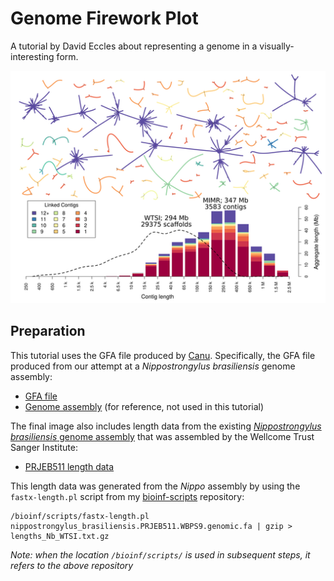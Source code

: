 # Genome Firework Plot

A tutorial by David Eccles about representing a genome in a visually-interesting form.

<img src="pics/genome_firework_Nb_small.png" alt="Genome firework plot for Nippostrongylus brasiliensis" title="Genome firework plot for Nippostrongylus brasiliensis" width="512"/></a>

## Preparation

This tutorial uses the GFA file produced by [Canu](https://github.com/marbl/canu/releases). Specifically, the GFA file produced from our attempt at a _Nippostrongylus brasiliensis_ genome assembly:

* [GFA file](data/Nb_ONTCFED_65bpTrim_t1.contigs.gfa.gz)
* [Genome assembly](https://www.ebi.ac.uk/ena/data/view/GCA_900200055) (for reference, not used in this tutorial)

The final image also includes length data from the existing [_Nippostrongylus brasiliensis_ genome assembly](http://parasite.wormbase.org/Nippostrongylus_brasiliensis_prjeb511/Info/Index/) that was assembled by the Wellcome Trust Sanger Institute:

* [PRJEB511 length data](data/lengths_Nb_WTSI.txt.gz)

This length data was generated from the *Nippo* assembly by using the `fastx-length.pl` script from my [bioinf-scripts](https://github.com/gringer/bioinfscripts) repository:

    /bioinf/scripts/fastx-length.pl nippostrongylus_brasiliensis.PRJEB511.WBPS9.genomic.fa | gzip > lengths_Nb_WTSI.txt.gz
    
_Note: when the location `/bioinf/scripts/` is used in subsequent steps, it refers to the above repository_
